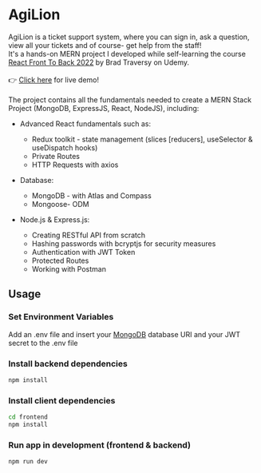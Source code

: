 # AgiLion

AgiLion is a ticket support system, where you can sign in, ask a question, view all your tickets and of course- get help from the staff!<br />
It's a hands-on MERN project I developed while self-learning the course [React Front To Back 2022](https://www.udemy.com/course/react-front-to-back-2022/) by Brad Traversy on Udemy.<br /><br />
👉 [Click here]() for live demo!<br /><br />
The project contains all the fundamentals needed to create a MERN Stack Project (MongoDB, ExpressJS, React, NodeJS), including:
* Advanced React fundamentals such as:
  * Redux toolkit - state management (slices [reducers], useSelector & useDispatch hooks)
  * Private Routes
  * HTTP Requests with axios

* Database:
  * MongoDB - with Atlas and Compass
  * Mongoose- ODM

* Node.js & Express.js:
  * Creating RESTful API from scratch
  * Hashing passwords with bcryptjs for security measures
  * Authentication with JWT Token
  * Protected Routes
  * Working with Postman




## Usage

### Set Environment Variables

Add an .env file and insert your [MongoDB](https://www.mongodb.com/) database URI and your JWT secret to the .env file

### Install backend dependencies

```bash
npm install
```

### Install client dependencies

```bash
cd frontend
npm install
```

### Run app in development (frontend & backend)

```bash
npm run dev
```
